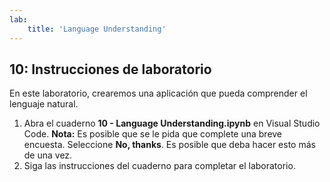 ```yaml
---
lab:
    title: 'Language Understanding'
---
```


## 10: Instrucciones de laboratorio
En este laboratorio, crearemos una aplicación que pueda comprender el lenguaje natural. 

1.  Abra el cuaderno **10 - Language Understanding.ipynb** en Visual Studio Code. 
    **Nota:** Es posible que se le pida que complete una breve encuesta. Seleccione **No, thanks**. Es posible que deba hacer esto más de una vez.
2.  Siga las instrucciones del cuaderno para completar el laboratorio.